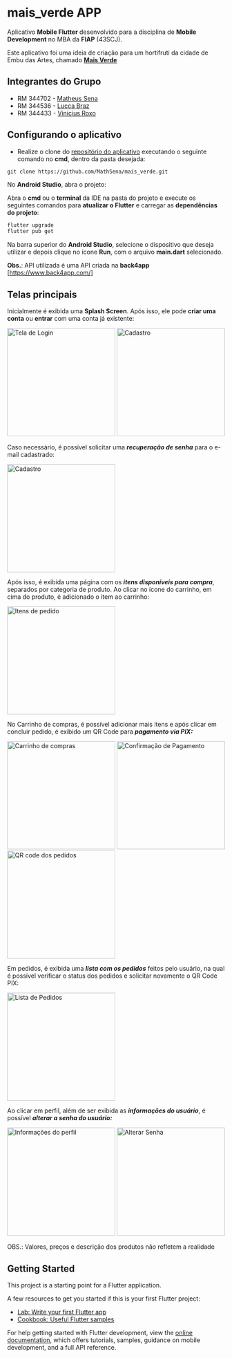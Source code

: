 # mais_verde APP

Aplicativo **Mobile Flutter** desenvolvido para a disciplina de
**Mobile Development** no MBA da **FIAP** (43SCJ).

Este aplicativo foi uma ideia de criação para um hortifruti da cidade de Embu das Artes, chamado [**Mais Verde**](https://www.instagram.com/maisverde_hortifruti/)

## Integrantes do Grupo

- RM 344702 - <a target="_blank" rel="noopener" href="https://www.linkedin.com/in/mathsena07/">Matheus Sena</a>
- RM 344536 - <a target="_blank" rel="noopener" href="https://www.linkedin.com/in/lucca-braz-a31755b5">Lucca Braz</a>
- RM 344433 - <a target="_blank" rel="noopener" href="https://www.linkedin.com/in/vinicius-roxo-brand%C3%A3o-19ba1115a/">Vinicius Roxo</a>

## Configurando o aplicativo

- Realize o clone do
[repositório do aplicativo](https://github.com/VictorAlvesBug/app-controle-financeiro)
executando o seguinte comando no **cmd**, dentro da pasta desejada:

```bach
git clone https://github.com/MathSena/mais_verde.git
```

No **Android Studio**, abra o projeto:

Abra o **cmd** ou o **terminal** da IDE na pasta do projeto e execute os
seguintes comandos para **atualizar o Flutter** e carregar as
**dependências do projeto**:

```bash
flutter upgrade
flutter pub get
```

Na barra superior do **Android Studio**, selecione o dispositivo que deseja
utilizar e depois clique no ícone **Run**, com o arquivo **main.dart**
selecionado.

**Obs.**: API utilizada é uma API criada na **back4app** [https://www.back4app.com/]

## Telas principais

Inicialmente é exibida uma **Splash Screen**.
Após isso, ele pode **criar uma conta** ou **entrar** com uma conta já existente:

<img width="250" alt="Tela de Login" src="lib/src/prints/login.png" /> <img width="250" alt="Cadastro" src="lib/src/prints/cadastro.png" />

Caso necessário, é possível solicitar uma ***recuperação de senha*** para o e-mail cadastrado:

<img width="250" alt="Cadastro" src="lib/src/prints/recuperar.png" />


Após isso, é exibida uma página com os ***itens disponíveis para compra***, separados por categoria de produto.
Ao clicar no ícone do carrinho, em cima do produto, é adicionado o item ao carrinho:

<img width="250" alt="Itens de pedido" src="lib/src/prints/itens.png" />

No Carrinho de compras, é possível adicionar mais itens e após clicar em concluir pedido, é exibido um QR Code para ***pagamento via PIX:***

<img width="250" alt="Carrinho de compras" src="lib/src/prints/carrinho.png" /> <img width="250" alt="Confirmação de Pagamento" src="lib/src/prints/confirmar_pag.png" />
<img width="250" alt="QR code dos pedidos" src="lib/src/prints/pagamento_pix.png" />

Em pedidos, é exibida uma ***lista com os pedidos*** feitos pelo usuário, na qual é possível verificar o status dos pedidos e solicitar novamente o QR Code PIX:

<img width="250" alt="Lista de Pedidos" src="lib/src/prints/pedidos.png" />

  
Ao clicar em perfil, além de ser exibida as ***informações do usuário***, é possível ***alterar a senha do usuário:***

<img width="250" alt="Informações do perfil" src="lib/src/prints/cadastro_perfil.png" /> <img width="250" alt="Alterar Senha" src="lib/src/prints/alterar_senha.png" />

OBS.: Valores, preços e descrição dos produtos não refletem a realidade



## Getting Started

This project is a starting point for a Flutter application.

A few resources to get you started if this is your first Flutter project:

- [Lab: Write your first Flutter app](https://docs.flutter.dev/get-started/codelab)
- [Cookbook: Useful Flutter samples](https://docs.flutter.dev/cookbook)

For help getting started with Flutter development, view the
[online documentation](https://docs.flutter.dev/), which offers tutorials,
samples, guidance on mobile development, and a full API reference.